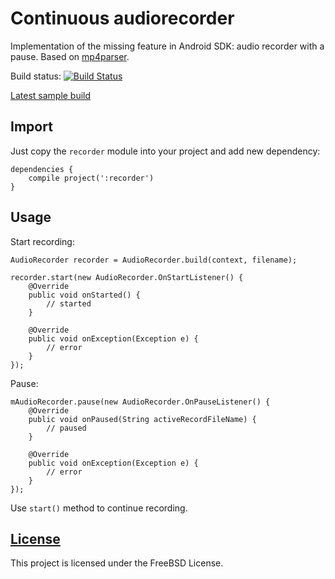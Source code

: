 # Continuous audiorecorder

Implementation of the missing feature in Android SDK: audio recorder with a pause. Based on [mp4parser](https://code.google.com/p/mp4parser/).

Build status: [![Build Status](https://drone.io/github.com/lassana/continuous-audiorecorder/status.png)](https://drone.io/github.com/lassana/continuous-audiorecorder/latest)

[Latest sample build](https://drone.io/github.com/lassana/continuous-audiorecorder/files)

## Import

Just copy the `recorder` module into your project and add new dependency:

    dependencies {
        compile project(':recorder')
    }

## Usage

Start recording:

    AudioRecorder recorder = AudioRecorder.build(context, filename);

    recorder.start(new AudioRecorder.OnStartListener() {
        @Override
        public void onStarted() {
            // started
        }

        @Override
        public void onException(Exception e) {
            // error
        }
    });

Pause:

    mAudioRecorder.pause(new AudioRecorder.OnPauseListener() {
        @Override
        public void onPaused(String activeRecordFileName) {
            // paused
        }

        @Override
        public void onException(Exception e) {
            // error
        }
    });

Use `start()` method to continue recording.

## [License](https://github.com/lassana/continuous-audiorecorder/blob/master/LICENSE)

This project is licensed under the FreeBSD License.
